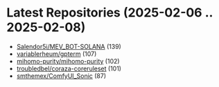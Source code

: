 # Latest Repositories (2025-02-06 .. 2025-02-08)

- [Salendor5i/MEV_BOT-SOLANA](https://github.com/Salendor5i/MEV_BOT-SOLANA) (139)
- [variablerheum/gpterm](https://github.com/variablerheum/gpterm) (107)
- [mihomo-purity/mihomo-purity](https://github.com/mihomo-purity/mihomo-purity) (102)
- [troubledbel/coraza-coreruleset](https://github.com/troubledbel/coraza-coreruleset) (101)
- [smthemex/ComfyUI_Sonic](https://github.com/smthemex/ComfyUI_Sonic) (87)
